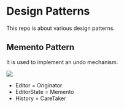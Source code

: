 # Design Patterns
This repo is about various design patterns.

## Memento Pattern
It is used to implement an undo mechanism.

![](/images/memento_UML.PNG)

* Editor = Originator
* EditorState = Memento
* History = CareTaker

